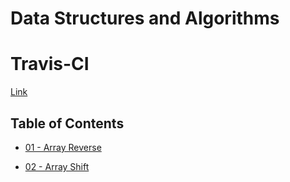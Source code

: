 # Data Structures and Algorithms

# Travis-CI 
[Link](https://www.travis-ci.com/david-vloedman-401-advanced-javascript/data-structures-and-algorithms)

## Table of Contents

* [01 - Array Reverse](./code-challenges/01-ArrayReverse/)

* [02 - Array Shift](./code-challenges/02-ArrayShift/)
